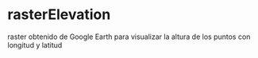 # rasterElevation
raster obtenido de Google Earth para visualizar la altura de los puntos con longitud y latitud
